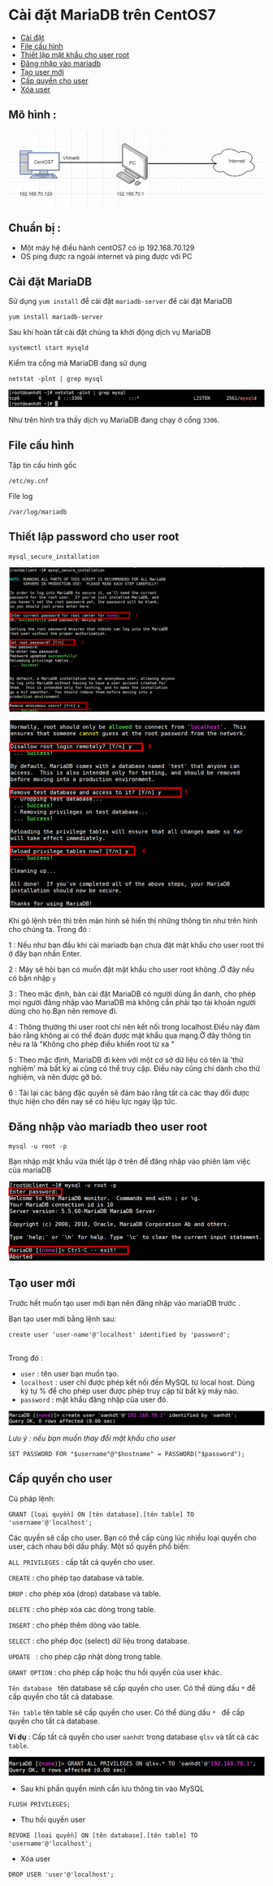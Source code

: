 # Cài đặt MariaDB trên CentOS7 

- [Cài đặt](#caidat)
- [File cấu hình](#cauhinh)
- [Thiết lập mật khẩu cho user root](#pass)
- [Đăng nhập vào mariadb ](#login)
- [Tạo user mới ](#taouser)
- [Cấp quyền cho user ](#capquyen)
- [Xóa user ](#xoa)


## Mô hình : 

![Mô hình](../images/mohinhcbi.png)

## Chuẩn bị :

- Một máy hệ điều hành centOS7 có ip 192.168.70.129
- OS ping được ra ngoài internet và ping được với PC 

<a name="caidat"></a>

## Cài đặt MariaDB 


Sử dụng `yum install` để cài đặt `mariadb-server` để cài đặt MariaDB 

```
yum install mariadb-server
```

Sau khi hoàn tất cài đặt chúng ta khởi động dịch vụ MariaDB 

```
systemctl start mysqld 
```

Kiểm tra cổng mà MariaDB đang sử dụng 

```
netstat -plnt | grep mysql
```

![](../images/port-mariadb.png)

Như trên hình tra thấy dịch vụ MariaDB đang chạy ở cổng `3306`.

<a name="cauhinh"></a>

## File cấu hình 

Tập tin cấu hình gốc 

```
/etc/my.cnf
```

File log 

```
/var/log/mariadb
```


<a name="pass"></a>

## Thiết lập password cho user root

```
mysql_secure_installation
```

![](../images/set-password.png)

![](../images/set-password2.png)

Khi gõ lệnh trên thì trên màn hình sẽ hiển thị những thông tin như trên hình cho chúng ta. Trong đó : 

1 : Nếu như ban đầu khi cài mariadb bạn chưa đặt mật khẩu cho user root thì ở đây bạn nhấn Enter.

2 : Máy sẽ hỏi bạn có muốn đặt mật khẩu cho user root không .Ở đây nếu có bặn nhập `y`

3 : Theo mặc định, bản cài đặt MariaDB có người dùng ẩn danh, cho phép mọi người đăng nhập vào MariaDB mà không cần phải tạo tài khoản người dùng cho họ.Bạn nên remove đi.

4 : Thông thường thì user root chỉ nên kết nối trong localhost.Điều này đảm bảo rằng không ai có thể đoán được mật khẩu qua mạng.Ở đây thông tin nêu ra là "Không cho phép điều khiển root từ xa "  

5 : Theo mặc định, MariaDB đi kèm với một cơ sở dữ liệu có tên là 'thử nghiệm' mà bất kỳ ai cũng có thể
truy cập. Điều này cũng chỉ dành cho thử nghiệm, và nên được gỡ bỏ.

6 : Tải lại các bảng đặc quyền sẽ đảm bảo rằng tất cả các thay đổi được thực hiện cho đến nay
sẽ có hiệu lực ngay lập tức.

<a name="login"></a>

## Đăng nhập vào mariadb theo user root

```
mysql -u root -p 
```

Bạn nhập mật khẩu vừa thiết lập ở trên để đăng nhập vào phiên làm việc của mariaDB 

![](../images/login.png)

<a name ="taouser"></a>

## Tạo user mới 

Trước hết muốn tạo user mới bạn nên đăng nhập vào mariaDB trước .

Bạn tạo user mới bằng lệnh sau:

```
create user 'user-name'@'localhost' identified by 'password';


```

Trong đó : 

- `user` : tên user bạn muốn tạo.
- `localhost` : user chỉ được phép kết nối đến MySQL từ local host. Dùng ký tự % để cho phép user được phép truy cập từ bất kỳ máy nào.
- `password` : mật khẩu đăng nhập của user đó.

![](../images/create-user.png)

*Lưu ý : nếu bạn muốn thay đổi mật khẩu cho user* 

```
SET PASSWORD FOR "$username"@"$hostname" = PASSWORD("$password");
```

<a name ="capquyen"></a>

## Cấp quyền cho user 

Cú pháp lệnh: 

```
GRANT [loại quyền] ON [tên database].[tên table] TO 'username'@'localhost';
```

Các quyền sẽ cấp cho user. Bạn có thể cấp cùng lúc nhiều loại quyền cho user, cách nhau bởi dấu phẩy. Một số quyền phổ biến:

`ALL PRIVILEGES` : cấp tất cả quyền cho user.

`CREATE` : cho phép tạo database và table.

`DROP` : cho phép xóa (drop) database và table.

`DELETE` : cho phép xóa các dòng trong table.

`INSERT` : cho phép thêm dòng vào table.

`SELECT` : cho phép đọc (select) dữ liệu trong database.

`UPDATE ` : cho phép cập nhật dòng trong table.

`GRANT OPTION` : cho phép cấp hoặc thu hồi quyền của user khác.

`Tên database ` tên database sẽ cấp quyền cho user. Có thể dùng dấu `*` để cấp quyền cho tất cả database.

`Tên table` tên table sẽ cấp quyền cho user. Có thể dùng dấu `* ` để cấp quyền cho tất cả database.


**Ví dụ** : Cấp tất cả quyền cho user `oanhdt` trong database `qlsv` và tất cả các `table`.

![](../images/quyen.png)

- Sau khi phần quyền mình cần lưu thông tin vào MySQL 

```
FLUSH PRIVILEGES;
```
<a name="thuhoi"></a>

- Thu hồi quyền user 

```
REVOKE [loại quyền] ON [tên database].[tên table] TO 'username'@'localhost';
```
<a name ="xoa"></a>

- Xóa user 

```
DROP USER 'user'@'localhost';
```




